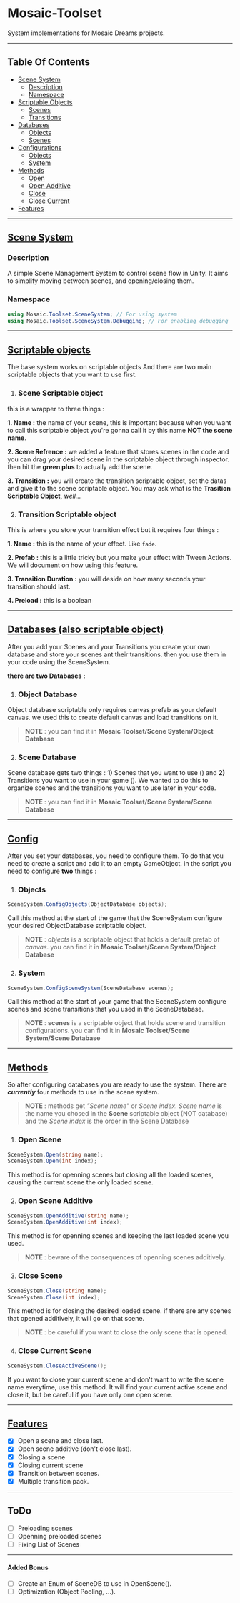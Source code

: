 # Mosaic-Toolset
 System implementations for Mosaic Dreams projects.

---
## Table Of Contents 
<!-- toc -->

- [Scene System](#scene-system)
  - [Description](#description)
  - [Namespace](#namespace)
- [Scriptable Objects](#scriptable-objects)
  - [Scenes](#scene-scriptable-object)
  - [Transitions](#transition-scriptable-object)
- [Databases](#databases-also-scriptable-object)
  - [Objects](#object-database)
  - [Scenes](#scene-database)
- [Configurations](#config)
  - [Objects](#objects)
  - [System](#system)
- [Methods](#methods)
  - [Open](#open-scene)
  - [Open Additive](#open-scene-additive)
  - [Close](#close-scene)
  - [Close Current](#close-current-scene)
- [Features](#features)

<!-- tocstop -->

---

## [Scene System](#table-of-context)

### Description

A simple Scene Management System to control scene flow in Unity. It aims to simplify moving between scenes, and opening/closing them.

### Namespace

``` C#
using Mosaic.Toolset.SceneSystem; // For using system
using Mosaic.Toolset.SceneSystem.Debugging; // For enabling debugging
```

---

## [Scriptable objects](#table-of-context)

The base system works on scriptable objects And there are two main scriptable objects that you want to use first.

1. ### Scene Scriptable object

this is a wrapper to three things :

**1. Name :** the name of your scene, this is important because when you want to call this scriptable object you're gonna call it by this name **NOT the scene name**.

**2. Scene Refrence :** we added a feature that stores scenes in the code and you can drag your desired scene in the scriptable object through inspector. then hit the **green plus** to actually add the scene.

**3. Transition :** you will create the transition scriptable object, set the datas and give it to the scene scriptable object. You may ask what is the **Trasition Scriptable Object**, *well...*

2. ### Transition Scriptable object

This is where you store your transition effect but it requires four things :

**1. Name :** this is the name of your effect. Like `fade`.

**2. Prefab :** this is a little tricky but you make your effect with Tween Actions. We will document on how using this feature.

**3. Transition Duration :** you will deside on how many seconds your transition should last.

**4. Preload :** this is a boolean

---

## [Databases (also scriptable object)](#table-of-context)

After you add your Scenes and your Transitions you create your own database and store your scenes ant their transitions.
then you use them in your code using the SceneSystem.

**there are two Databases :**

1. ### Object Database

Object database scriptable only requires canvas prefab as your default canvas. we used this to create default canvas and load transitions on it.
> **NOTE** : you can find it in **Mosaic Toolset/Scene System/Object Database**

2. ### Scene Database

Scene database gets two things : **1)** Scenes that you want to use () and **2)** Transitions you want to use in your game ().
 We wanted to do this to organize scenes and the transitions you want to use later in your code.
> **NOTE** : you can find it in **Mosaic Toolset/Scene System/Scene Database** 

---

## [Config](#table-of-context)

After you set your databases, you need to configure them. To do that you need to create a script and add it to an empty GameObject. in the script you need to configure **two** things :

1. ### Objects

```C#
SceneSystem.ConfigObjects(ObjectDatabase objects);
```

Call this method at the start of the game that the SceneSystem configure your desired ObjectDatabase scriptable object.

> **NOTE** : *objects* is a scriptable object that holds a default prefab of *canvas*. you can find it in **Mosaic Toolset/Scene System/Object Database**

2. ### System

```C#
SceneSystem.ConfigSceneSystem(SceneDatabase scenes);
```

Call this method at the start of your game that the SceneSystem configure scenes and scene transitions that you used in the SceneDatabase.

> **NOTE** : **scenes** is a scriptable object that holds scene and transition configurations. you can find it in **Mosaic Toolset/Scene System/Scene Database**
---

## [Methods](#table-of-context)

So after configuring databases you are ready to use the system. 
There are ***currently*** four methods to use in the scene system.

> **NOTE** : methods get *"Scene name"* or *Scene index*. *Scene name* is the name you chosed in the **Scene** scriptable object (NOT database) and the *Scene index* is the order in the Scene Database

1. ### Open Scene

``` C#
SceneSystem.Open(string name);
SceneSystem.Open(int index);
```

This method is for openning scenes but closing all the loaded scenes, causing the current scene the only loaded scene.

2. ### Open Scene Additive

```C#
SceneSystem.OpenAdditive(string name);
SceneSystem.OpenAdditive(int index);
```

This method is for openning scenes and keeping the last loaded scene you used.
> **NOTE** : beware of the consequences of openning scenes additively.

3. ### Close Scene

```C#
SceneSystem.Close(string name);
SceneSystem.Close(int index);
```

This method is for closing the desired loaded scene. if there are any scenes that opened additively, it will go on that scene.
> **NOTE** : be careful if you want to close the only scene that is opened.

4. ### Close Current Scene

```C#
SceneSystem.CloseActiveScene();
```

If you want to close your current scene and don't want to write the scene name everytime, use this method. It will find your current active scene and close it, but be careful if you have only one open scene.

---

## [Features](#table-of-context)

- [x] Open a scene and close last.
- [x] Open scene additive (don't close last).
- [x] Closing a scene
- [x] Closing current scene
- [x] Transition between scenes.
- [x] Multiple transition pack.

---

## ToDo

- [ ] Preloading scenes
- [ ] Openning preloaded scenes
- [ ] Fixing List of Scenes

---

#### Added Bonus

- [ ] Create an Enum of SceneDB to use in OpenScene().
- [ ] Optimization (Object Pooling, ...).
